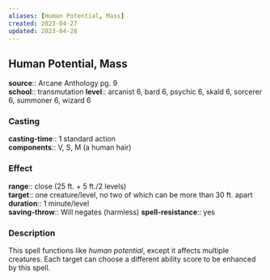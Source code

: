 ```yaml
---
aliases: [Human Potential, Mass]
created: 2023-04-27
updated: 2023-04-28
---
```


## Human Potential, Mass

**source**:: Arcane Anthology pg. 9  
**school**:: transmutation
**level**:: arcanist 6, bard 6, psychic 6, skald 6, sorcerer 6, summoner 6, wizard 6

### Casting

**casting-time**:: 1 standard action  
**components**:: V, S, M (a human hair)

### Effect

**range**:: close (25 ft. + 5 ft./2 levels)  
**target**:: one creature/level, no two of which can be more than 30 ft. apart  
**duration**:: 1 minute/level  
**saving-throw**:: Will negates (harmless)
**spell-resistance**:: yes

### Description

This spell functions like *human potential*, except it affects multiple creatures. Each target can choose a different ability score to be enhanced by this spell.
